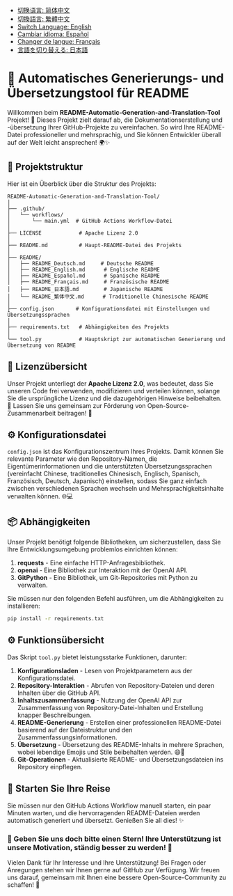 - [切换语言: 简体中文](/README.md)
- [切換語言: 繁體中文](/README/README_繁体中文.md)
- [Switch Language: English](/README/README_English.md)
- [Cambiar idioma: Español](/README/README_Español.md)
- [Changer de langue: Français](/README/README_Français.md)
- [言語を切り替える: 日本語](/README/README_日本語.md)

# 🤖 Automatisches Generierungs- und Übersetzungstool für README

Willkommen beim **README-Automatic-Generation-and-Translation-Tool** Projekt! 🎉 Dieses Projekt zielt darauf ab, die Dokumentationserstellung und -übersetzung Ihrer GitHub-Projekte zu vereinfachen. So wird Ihre README-Datei professioneller und mehrsprachig, und Sie können Entwickler überall auf der Welt leicht ansprechen! 🌍✨

## 🚀 Projektstruktur

Hier ist ein Überblick über die Struktur des Projekts:

```
README-Automatic-Generation-and-Translation-Tool/
│
├── .github/
│   └── workflows/
│       └── main.yml  # GitHub Actions Workflow-Datei
│
├── LICENSE            # Apache Lizenz 2.0
│
├── README.md          # Haupt-README-Datei des Projekts
│
├── README/
│   ├── README_Deutsch.md     # Deutsche README 
│   ├── README_English.md      # Englische README 
│   ├── README_Español.md      # Spanische README 
│   ├── README_Français.md     # Französische README 
│   ├── README_日本語.md        # Japanische README 
│   └── README_繁体中文.md      # Traditionelle Chinesische README 
│
├── config.json       # Konfigurationsdatei mit Einstellungen und Übersetzungssprachen
│
├── requirements.txt   # Abhängigkeiten des Projekts
│
└── tool.py            # Hauptskript zur automatischen Generierung und Übersetzung von README
```

## 📜 Lizenzübersicht

Unser Projekt unterliegt der **Apache Lizenz 2.0**, was bedeutet, dass Sie unseren Code frei verwenden, modifizieren und verteilen können, solange Sie die ursprüngliche Lizenz und die dazugehörigen Hinweise beibehalten. 📝 Lassen Sie uns gemeinsam zur Förderung von Open-Source-Zusammenarbeit beitragen! 💪

## ⚙️ Konfigurationsdatei

`config.json` ist das Konfigurationszentrum Ihres Projekts. Damit können Sie relevante Parameter wie den Repository-Namen, die Eigentümerinformationen und die unterstützten Übersetzungssprachen (vereinfacht Chinese, traditionelles Chinesisch, Englisch, Spanisch, Französisch, Deutsch, Japanisch) einstellen, sodass Sie ganz einfach zwischen verschiedenen Sprachen wechseln und Mehrsprachigkeitsinhalte verwalten können. 🌐💻

## 📦 Abhängigkeiten

Unser Projekt benötigt folgende Bibliotheken, um sicherzustellen, dass Sie Ihre Entwicklungsumgebung problemlos einrichten können:

1. **requests** - Eine einfache HTTP-Anfragesbibliothek.
2. **openai** - Eine Bibliothek zur Interaktion mit der OpenAI API.
3. **GitPython** - Eine Bibliothek, um Git-Repositories mit Python zu verwalten.

Sie müssen nur den folgenden Befehl ausführen, um die Abhängigkeiten zu installieren:

```bash
pip install -r requirements.txt
```

## ⚙️ Funktionsübersicht

Das Skript `tool.py` bietet leistungsstarke Funktionen, darunter:

1. **Konfigurationsladen** - Lesen von Projektparametern aus der Konfigurationsdatei.
2. **Repository-Interaktion** - Abrufen von Repository-Dateien und deren Inhalten über die GitHub API.
3. **Inhaltszusammenfassung** - Nutzung der OpenAI API zur Zusammenfassung von Repository-Datei-Inhalten und Erstellung knapper Beschreibungen.
4. **README-Generierung** - Erstellen einer professionellen README-Datei basierend auf der Dateistruktur und den Zusammenfassungsinformationen.
5. **Übersetzung** - Übersetzung des README-Inhalts in mehrere Sprachen, wobei lebendige Emojis und Stile beibehalten werden. 😄🎨
6. **Git-Operationen** - Aktualisierte README- und Übersetzungsdateien ins Repository einpflegen.

## 🚀 Starten Sie Ihre Reise

Sie müssen nur den GitHub Actions Workflow manuell starten, ein paar Minuten warten, und die hervorragenden README-Dateien werden automatisch generiert und übersetzt. Genießen Sie all dies! ✨

### 🌟 Geben Sie uns doch bitte einen Stern! Ihre Unterstützung ist unsere Motivation, ständig besser zu werden! 💖

Vielen Dank für Ihr Interesse und Ihre Unterstützung! Bei Fragen oder Anregungen stehen wir Ihnen gerne auf GitHub zur Verfügung. Wir freuen uns darauf, gemeinsam mit Ihnen eine bessere Open-Source-Community zu schaffen! 🤝